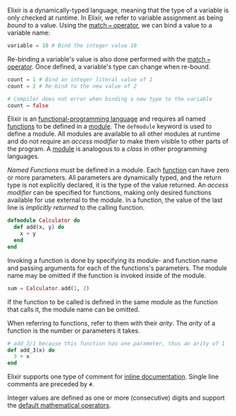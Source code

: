 Elixir is a dynamically-typed language, meaning that the type of a variable is only checked at runtime. In Elixir, we refer to variable assignment as being _bound_ to a value. Using the [match `=` operator][match], we can bind a value to a variable name:

```elixir
variable = 10 # Bind the integer value 10
```

Re-binding a variable's value is also done performed with the [match `=` operator][match]. Once defined, a variable's type can change when re-bound.

```elixir
count = 1 # Bind an integer literal value of 1
count = 2 # Re-bind to the new value of 2

# Compiler does not error when binding a new type to the variable
count = false
```

Elixir is an [functional-programming language][functional-programming] and requires all named [functions][functions] to be defined in a [module][modules]. The `defmodule` keyword is used to define a module. All modules are available to all other modules at runtime and do not require an _access modifier_ to make them visible to other parts of the program. A [module][modules] is analogous to a _class_ in other programming languages.

_Named Functions_ must be defined in a module. Each [function][functions] can have zero or more parameters. All parameters are dynamically typed, and the return type is not explicitly declared, it is the type of the value returned. An _access modifier_ can be specified for functions, making only desired functions available for use external to the module. In a function, the value of the last line is _implicitly returned_ to the calling function.

```elixir
defmodule Calculator do
  def add(x, y) do
    x + y
  end
end
```

Invoking a function is done by specifying its module- and function name and passing arguments for each of the functions's parameters. The module name may be omitted if the function is invoked inside of the module.

```elixir
sum = Calculator.add(1, 2)
```

If the function to be called is defined in the same module as the function that calls it, the module name can be omitted.

When referring to functions, refer to them with their _arity_. The _arity_ of a function is the number or parameters it takes.

```elixir
# add_3/1 because this function has one parameter, thus an arity of 1
def add_3(x) do
  3 + x
end
```

Elixir supports one type of comment for [inline documentation][inline-documentation]. Single line comments are preceded by `#`.

Integer values are defined as one or more (consecutive) digits and support the [default mathematical operators][operators].

[functional-programming]: https://en.wikipedia.org/wiki/Functional_programming
[match]: https://elixirschool.com/en/lessons/basics/pattern-matching/
[inline-documentation]: https://elixirschool.com/en/lessons/basics/documentation/#inline-documentation
[operators]: https://elixir-lang.org/getting-started/basic-types.html#basic-arithmetic
[modules]: https://elixirschool.com/en/lessons/basics/modules/#modules
[functions]: https://elixirschool.com/en/lessons/basics/functions/#named-functions
